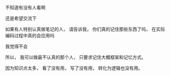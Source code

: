 不知道有没有人看啊

还是希望交流下

如果有人特别认真做笔记的人， 请告诉我， 你们真的记住那些东西了吗， 在实际编码过程中真的会应用吗

我觉得不会

所以， 我可以做最不认真的那个人， 只要求记住大概框架和记忆方式。 

因为知识点太多， 看了没有用， 写了没有用， 转化为逻辑也没有用。

